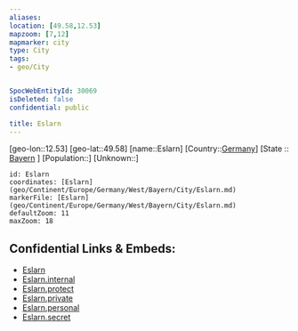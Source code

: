 ```yaml
---
aliases: 
location: [49.58,12.53]
mapzoom: [7,12] 
mapmarker: city 
type: City
tags:
- geo/City


SpocWebEntityId: 30069
isDeleted: false
confidential: public

title: Eslarn
---
```

[geo-lon::12.53]
[geo-lat::49.58]
[name::Eslarn]
[Country::[Germany](geo/Continent/Europe/Germany.md)]
[State :: [Bayern](geo/Continent/Europe/Germany/West/Bayern.md) ]
[Population::]
[Unknown::]


```leaflet
id: Eslarn
coordinates: [Eslarn](geo/Continent/Europe/Germany/West/Bayern/City/Eslarn.md)
markerFile: [Eslarn](geo/Continent/Europe/Germany/West/Bayern/City/Eslarn.md)
defaultZoom: 11 
maxZoom: 18
```


## Confidential Links & Embeds: 
- [Eslarn](../../../../../../../../_public/geo/Continent/Europe/Germany/West/Bayern/City/Eslarn.md) 
- [Eslarn.internal](../../../../../../../../_internal/geo/Continent/Europe/Germany/West/Bayern/City/Eslarn.internal.md) 
- [Eslarn.protect](../../../../../../../../_protect/geo/Continent/Europe/Germany/West/Bayern/City/Eslarn.protect.md) 
- [Eslarn.private](../../../../../../../../_private/geo/Continent/Europe/Germany/West/Bayern/City/Eslarn.private.md) 
- [Eslarn.personal](../../../../../../../../_personal/geo/Continent/Europe/Germany/West/Bayern/City/Eslarn.personal.md) 
- [Eslarn.secret](../../../../../../../../_secret/geo/Continent/Europe/Germany/West/Bayern/City/Eslarn.secret.md) 
